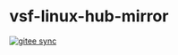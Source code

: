 # vsf-linux-hub-mirror

[![gitee sync](https://github.com/vsf-linux/vsf-linux-hub-mirror/actions/workflows/gitee-sync.yml/badge.svg)](https://github.com/vsf-linux/vsf-linux-hub-mirror/actions/workflows/gitee-sync.yml)
